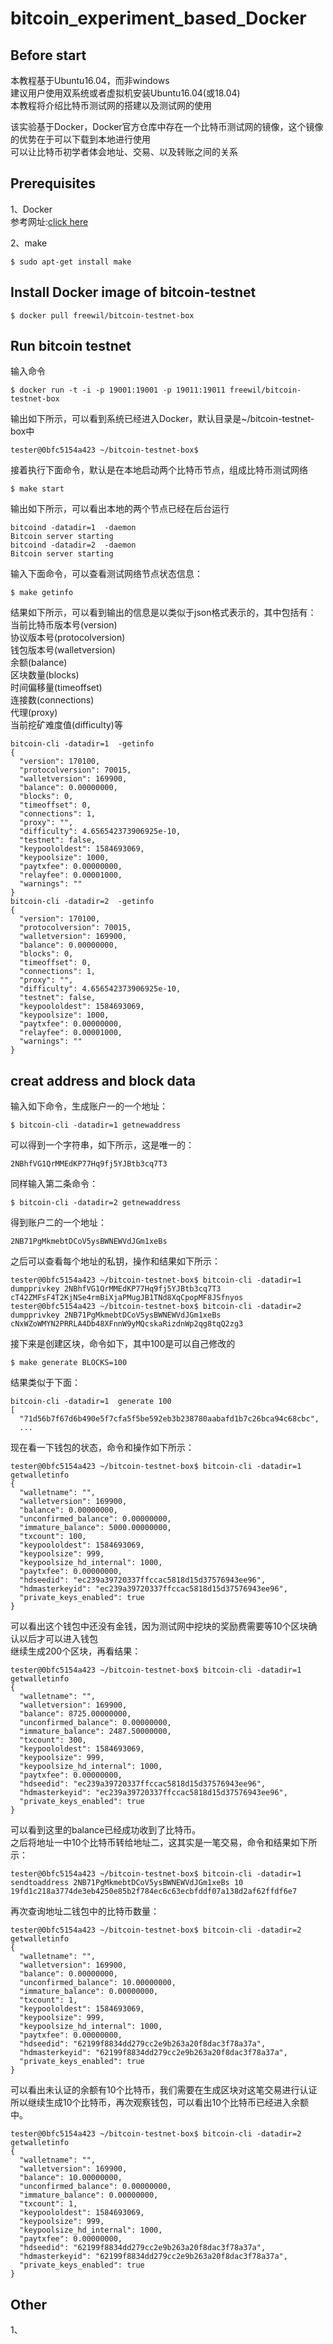 # bitcoin_experiment_based_Docker
## Before start
本教程基于Ubuntu16.04，而非windows  
建议用户使用双系统或者虚拟机安装Ubuntu16.04(或18.04)  
本教程将介绍比特币测试网的搭建以及测试网的使用  

该实验基于Docker，Docker官方仓库中存在一个比特币测试网的镜像，这个镜像的优势在于可以下载到本地进行使用  
可以让比特币初学者体会地址、交易、以及转账之间的关系  

## Prerequisites
1、Docker  
参考网址:[click here](https://www.runoob.com/docker/ubuntu-docker-install.html)  

2、make  
```
$ sudo apt-get install make
```

## Install Docker image of bitcoin-testnet
```
$ docker pull freewil/bitcoin-testnet-box
```

## Run bitcoin testnet
输入命令  
```
$ docker run -t -i -p 19001:19001 -p 19011:19011 freewil/bitcoin-testnet-box
```
输出如下所示，可以看到系统已经进入Docker，默认目录是~/bitcoin-testnet-box中  
```
tester@0bfc5154a423 ~/bitcoin-testnet-box$
```
接着执行下面命令，默认是在本地启动两个比特币节点，组成比特币测试网络  
```
$ make start
```
输出如下所示，可以看出本地的两个节点已经在后台运行  
```
bitcoind -datadir=1  -daemon
Bitcoin server starting
bitcoind -datadir=2  -daemon
Bitcoin server starting
```
输入下面命令，可以查看测试网络节点状态信息：  
```
$ make getinfo
```
结果如下所示，可以看到输出的信息是以类似于json格式表示的，其中包括有：  
当前比特币版本号(version)  
协议版本号(protocolversion)  
钱包版本号(walletversion)  
余额(balance)  
区块数量(blocks)  
时间偏移量(timeoffset)  
连接数(connections)  
代理(proxy)  
当前挖矿难度值(difficulty)等  
```
bitcoin-cli -datadir=1  -getinfo
{
  "version": 170100,
  "protocolversion": 70015,
  "walletversion": 169900,
  "balance": 0.00000000,
  "blocks": 0,
  "timeoffset": 0,
  "connections": 1,
  "proxy": "",
  "difficulty": 4.656542373906925e-10,
  "testnet": false,
  "keypoololdest": 1584693069,
  "keypoolsize": 1000,
  "paytxfee": 0.00000000,
  "relayfee": 0.00001000,
  "warnings": ""
}
bitcoin-cli -datadir=2  -getinfo
{
  "version": 170100,
  "protocolversion": 70015,
  "walletversion": 169900,
  "balance": 0.00000000,
  "blocks": 0,
  "timeoffset": 0,
  "connections": 1,
  "proxy": "",
  "difficulty": 4.656542373906925e-10,
  "testnet": false,
  "keypoololdest": 1584693069,
  "keypoolsize": 1000,
  "paytxfee": 0.00000000,
  "relayfee": 0.00001000,
  "warnings": ""
}
```

## creat address and block data
输入如下命令，生成账户一的一个地址：  
```
$ bitcoin-cli -datadir=1 getnewaddress
```
可以得到一个字符串，如下所示，这是唯一的：     
```
2NBhfVG1QrMMEdKP77Hq9fj5YJBtb3cq7T3
```
同样输入第二条命令：  
```
$ bitcoin-cli -datadir=2 getnewaddress
```
得到账户二的一个地址：  
```
2NB71PgMkmebtDCoV5ysBWNEWVdJGm1xeBs
```
之后可以查看每个地址的私钥，操作和结果如下所示：  
```
tester@0bfc5154a423 ~/bitcoin-testnet-box$ bitcoin-cli -datadir=1 dumpprivkey 2NBhfVG1QrMMEdKP77Hq9fj5YJBtb3cq7T3
cT42ZMFsF4T2KjNSe4rmBiXjaPMugJB1TNd8XqCpopMF8JSfnyos
tester@0bfc5154a423 ~/bitcoin-testnet-box$ bitcoin-cli -datadir=2 dumpprivkey 2NB71PgMkmebtDCoV5ysBWNEWVdJGm1xeBs
cNxWZoWMYN2PRRLA4Db48XFnnW9yMQcskaRizdnWp2qg8tqQ2zg3
```
接下来是创建区块，命令如下，其中100是可以自己修改的  
```
$ make generate BLOCKS=100
```
结果类似于下面：  
```
bitcoin-cli -datadir=1  generate 100
[
  "71d56b7f67d6b490e5f7cfa5f5be592eb3b238780aabafd1b7c26bca94c68cbc",
  ...
```
现在看一下钱包的状态，命令和操作如下所示：  
```
tester@0bfc5154a423 ~/bitcoin-testnet-box$ bitcoin-cli -datadir=1 getwalletinfo
{
  "walletname": "",
  "walletversion": 169900,
  "balance": 0.00000000,
  "unconfirmed_balance": 0.00000000,
  "immature_balance": 5000.00000000,
  "txcount": 100,
  "keypoololdest": 1584693069,
  "keypoolsize": 999,
  "keypoolsize_hd_internal": 1000,
  "paytxfee": 0.00000000,
  "hdseedid": "ec239a39720337ffccac5818d15d37576943ee96",
  "hdmasterkeyid": "ec239a39720337ffccac5818d15d37576943ee96",
  "private_keys_enabled": true
}
```
可以看出这个钱包中还没有金钱，因为测试网中挖块的奖励费需要等10个区块确认以后才可以进入钱包  
继续生成200个区块，再看结果：  
```
tester@0bfc5154a423 ~/bitcoin-testnet-box$ bitcoin-cli -datadir=1 getwalletinfo
{
  "walletname": "",
  "walletversion": 169900,
  "balance": 8725.00000000,
  "unconfirmed_balance": 0.00000000,
  "immature_balance": 2487.50000000,
  "txcount": 300,
  "keypoololdest": 1584693069,
  "keypoolsize": 999,
  "keypoolsize_hd_internal": 1000,
  "paytxfee": 0.00000000,
  "hdseedid": "ec239a39720337ffccac5818d15d37576943ee96",
  "hdmasterkeyid": "ec239a39720337ffccac5818d15d37576943ee96",
  "private_keys_enabled": true
}
```
可以看到这里的balance已经成功收到了比特币。  
之后将地址一中10个比特币转给地址二，这其实是一笔交易，命令和结果如下所示：  
```
tester@0bfc5154a423 ~/bitcoin-testnet-box$ bitcoin-cli -datadir=1 sendtoaddress 2NB71PgMkmebtDCoV5ysBWNEWVdJGm1xeBs 10
19fd1c218a3774de3eb4250e85b2f784ec6c63ecbfddf07a138d2af62ffdf6e7
```
再次查询地址二钱包中的比特币数量：  
```
tester@0bfc5154a423 ~/bitcoin-testnet-box$ bitcoin-cli -datadir=2 getwalletinfo
{
  "walletname": "",
  "walletversion": 169900,
  "balance": 0.00000000,
  "unconfirmed_balance": 10.00000000,
  "immature_balance": 0.00000000,
  "txcount": 1,
  "keypoololdest": 1584693069,
  "keypoolsize": 999,
  "keypoolsize_hd_internal": 1000,
  "paytxfee": 0.00000000,
  "hdseedid": "62199f8834dd279cc2e9b263a20f8dac3f78a37a",
  "hdmasterkeyid": "62199f8834dd279cc2e9b263a20f8dac3f78a37a",
  "private_keys_enabled": true
}
```
可以看出未认证的余额有10个比特币，我们需要在生成区块对这笔交易进行认证  
所以继续生成10个比特币，再次观察钱包，可以看出10个比特币已经进入余额中。  
```
tester@0bfc5154a423 ~/bitcoin-testnet-box$ bitcoin-cli -datadir=2 getwalletinfo
{
  "walletname": "",
  "walletversion": 169900,
  "balance": 10.00000000,
  "unconfirmed_balance": 0.00000000,
  "immature_balance": 0.00000000,
  "txcount": 1,
  "keypoololdest": 1584693069,
  "keypoolsize": 999,
  "keypoolsize_hd_internal": 1000,
  "paytxfee": 0.00000000,
  "hdseedid": "62199f8834dd279cc2e9b263a20f8dac3f78a37a",
  "hdmasterkeyid": "62199f8834dd279cc2e9b263a20f8dac3f78a37a",
  "private_keys_enabled": true
}
```

## Other
1、


